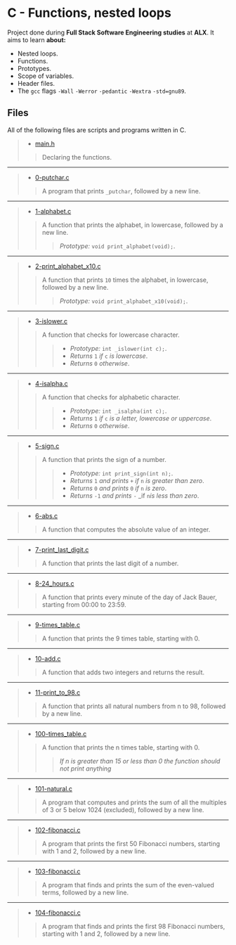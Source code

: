 # C - Functions, nested loops

Project done during **Full Stack Software Engineering studies** at **ALX**. It aims to learn **about:**

* Nested loops.
* Functions.
* Prototypes.
* Scope of variables.
* Header files.
* The `gcc` flags `-Wall` `-Werror` `-pedantic` `-Wextra` `-std=gnu89`.

## Files

All of the following files are scripts and programs written in C.

> * [main.h](https://github.com/Moh-A-Mahdi/alx-low_level_programming/blob/master/0x02-functions_nested_loops/main.h)
>
>> Declaring the functions.
------------------
>
> * [0-putchar.c](https://github.com/Moh-A-Mahdi/alx-low_level_programming/blob/master/0x02-functions_nested_loops/0-putchar.c)
>
>> A program that prints `_putchar`, followed by a new line.
------------------
>
> * [1-alphabet.c](https://github.com/Moh-A-Mahdi/alx-low_level_programming/blob/master/0x02-functions_nested_loops/1-alphabet.c)
>
>> A function that prints the alphabet, in lowercase, followed by a new line.
>>> _Prototype:_ `void print_alphabet(void);`.
------------------
>
> * [2-print_alphabet_x10.c](https://github.com/Moh-A-Mahdi/alx-low_level_programming/blob/master/0x02-functions_nested_loops/2-print_alphabet_x10.c)
>
>> A function that prints `10` times the alphabet, in lowercase, followed by a new line.
>>> _Prototype:_ `void print_alphabet_x10(void);`.
------------------
>
> * [3-islower.c](https://github.com/Moh-A-Mahdi/alx-low_level_programming/blob/master/0x02-functions_nested_loops/3-islower.c)
>
>> A function that checks for lowercase character.
>>>
>>> * _Prototype:_ `int _islower(int c);`.
>>> * _Returns_ `1` _if_ `c` _is lowercase_.
>>> * _Returns_ `0` _otherwise_.
>>>
------------------
>
> * [4-isalpha.c](https://github.com/Moh-A-Mahdi/alx-low_level_programming/blob/master/0x02-functions_nested_loops/4-isalpha.c)
>
>> A function that checks for alphabetic character.
>>>
>>> * _Prototype:_ `int _isalpha(int c);`.
>>> * _Returns_ `1` _if_ `c` _is a letter, lowercase or uppercase_.
>>> * _Returns_ `0` _otherwise_.
>>>
------------------
>
> * [5-sign.c](https://github.com/Moh-A-Mahdi/alx-low_level_programming/blob/master/0x02-functions_nested_loops/5-sign.c)
>
>> A function that prints the sign of a number.
>>>
>>> * _Prototype:_ `int print_sign(int n);`.
>>> * _Returns_ `1` _and prints_ `+` _if_ `n` _is greater than zero_.
>>> * _Returns_ `0` _and prints_ `0` _if_ `n` _is zero_.
>>> * _Returns_ `-1` _and prints_ `-` _if `n`_is less than zero_.

------------------
>
> * [6-abs.c](https://github.com/Moh-A-Mahdi/alx-low_level_programming/blob/master/0x02-functions_nested_loops/6-abs.c)
>
>> A function that computes the absolute value of an integer.
------------------
>
> * [7-print_last_digit.c](https://github.com/Moh-A-Mahdi/alx-low_level_programming/blob/master/0x02-functions_nested_loops/7-print_last_digit.c)
>
>> A function that prints the last digit of a number.
------------------
>
> * [8-24_hours.c](https://github.com/Moh-A-Mahdi/alx-low_level_programming/blob/master/0x02-functions_nested_loops/8-24_hours.c)
>
>> A function that prints every minute of the day of Jack Bauer, starting from 00:00 to 23:59.
 ------------------
>
> * [9-times_table.c](https://github.com/Moh-A-Mahdi/alx-low_level_programming/blob/master/0x02-functions_nested_loops/9-times_table.c)
>
>> A function that prints the 9 times table, starting with 0.
------------------
>
> * [10-add.c](https://github.com/Moh-A-Mahdi/alx-low_level_programming/blob/master/0x02-functions_nested_loops/10-add.c)
>
>> A function that adds two integers and returns the result.
------------------
>
> * [11-print_to_98.c](https://github.com/Moh-A-Mahdi/alx-low_level_programming/blob/master/0x02-functions_nested_loops/11-print_to_98.c)
>
>> A function that prints all natural numbers from n to 98, followed by a new line.
------------------
>
> * [100-times_table.c](https://github.com/Moh-A-Mahdi/alx-low_level_programming/blob/master/0x02-functions_nested_loops/100-times_table.c)
>
>> A function that prints the n times table, starting with 0.
>>> _If n is greater than 15 or less than 0 the function should not print anything_
 ------------------
>
> * [101-natural.c](https://github.com/Moh-A-Mahdi/alx-low_level_programming/blob/master/0x02-functions_nested_loops/101-natural.c)
>
>> A program that computes and prints the sum of all the multiples of 3 or 5 below 1024 (excluded), followed by a new line.
------------------
>
> * [102-fibonacci.c](https://github.com/Moh-A-Mahdi/alx-low_level_programming/blob/master/0x02-functions_nested_loops/102-fibonacci.c)
>
>> A program that prints the first 50 Fibonacci numbers, starting with 1 and 2, followed by a new line.
------------------
>
> * [103-fibonacci.c](https://github.com/Moh-A-Mahdi/alx-low_level_programming/blob/master/0x02-functions_nested_loops/103-fibonacci.c)
>
>> A program that finds and prints the sum of the even-valued terms, followed by a new line.
------------------
>
> * [104-fibonacci.c](https://github.com/Moh-A-Mahdi/alx-low_level_programming/blob/master/0x02-functions_nested_loops/104-fibonacci.c)
>
>> A program that finds and prints the first 98 Fibonacci numbers, starting with 1 and 2, followed by a new line.

